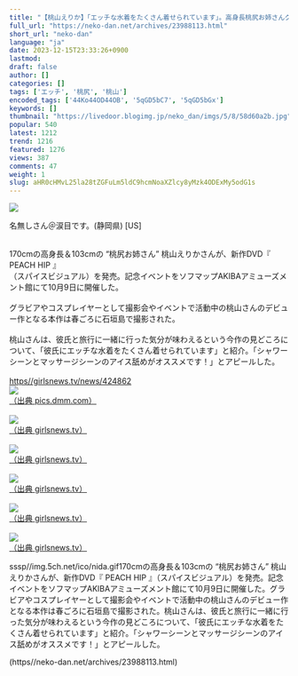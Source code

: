 ```yaml
---
title: "【桃山えりか】「エッチな水着をたくさん着せられています」。高身長桃尻お姉さんグラドルデビュー... "
full_url: "https://neko-dan.net/archives/23988113.html"
short_url: "neko-dan"
language: "ja"
date: 2023-12-15T23:33:26+0900
lastmod: 
draft: false
author: []
categories: []
tags: ['エッチ', '桃尻', '桃山']
encoded_tags: ['44Ko44OD44OB', '5qGD5bC7', '5qGD5bGx']
keywords: []
thumbnail: "https://livedoor.blogimg.jp/neko_dan/imgs/5/8/58d60a2b.jpg"
popular: 540
latest: 1212
trend: 1216
featured: 1276
views: 387
comments: 47
weight: 1
slug: aHR0cHMvL25la28tZGFuLm5ldC9hcmNoaXZlcy8yMzk4ODExMy5odG1s
---
```


![](https://livedoor.blogimg.jp/neko_dan/imgs/5/8/58d60a2b.jpg)

<div><p>名無しさん＠涙目です。(静岡県) [US] </p><br> 170cmの高身長＆103cmの “桃尻お姉さん” 桃山えりかさんが、新作DVD『 PEACH HIP 』 <br> （スパイスビジュアル）を発売。記念イベントをソフマップAKIBAアミューズメント館にて10月9日に開催した。 <br> <br> グラビアやコスプレイヤーとして撮影会やイベントで活動中の桃山さんのデビュー作となる本作は春ごろに石垣島で撮影された。 <br> <br> 桃山さんは、彼氏と旅行に一緒に行った気分が味わえるという今作の見どころについて、「彼氏にエッチな水着をたくさん着せられています」と紹介。「シャワーシーンとマッサージシーンのアイス舐めがオススメです！」とアピールした。 <br> <br> <a target='_blank' href='https//girlsnews.tv/news/424862'>https//girlsnews.tv/news/424862</a> <br> <a href='https//pics.dmm.com/mono/movie/idol/n_709mmraz340tk/n_709mmraz340tkpl.jpg' target='_blank' class='' id='img_1_1'><img src='https//livedoor.blogimg.jp/neko_dan/imgs/9/0/907e074e.jpg'><br>（出典 pics.dmm.com）<br></a> <br> <a href='https//girlsnews.tv/reimage/y2023/m10/w1000/dc76760db8ed58ecef4f158d42fc1953.jpg' target='_blank' class='' id='img_1_2'><img src='https//livedoor.blogimg.jp/neko_dan/imgs/7/f/7fcedd86.jpg'><br>（出典 girlsnews.tv）<br></a> <br> <a href='https//girlsnews.tv/reimage/y2023/m10/w1000/e16305db5d20e3bc9df2cf6510d1a487.jpg' target='_blank' class='' id='img_1_3'><img src='https//livedoor.blogimg.jp/neko_dan/imgs/5/5/553ccb81.jpg'><br>（出典 girlsnews.tv）<br></a> <br> <a href='https//girlsnews.tv/reimage/y2023/m10/w1000/56fd3ed43e0f4d6fb94a2eb3ee620e41.jpg' target='_blank' class='' id='img_1_4'><img src='https//livedoor.blogimg.jp/neko_dan/imgs/3/1/3173674f.jpg'><br>（出典 girlsnews.tv）<br></a> <br> <a href='https//girlsnews.tv/reimage/y2023/m10/w1000/03f9d0fdcbd5b592e0c5d101ddb0ea09.jpg' target='_blank' class='' id='img_1_5'><img src='https//livedoor.blogimg.jp/neko_dan/imgs/0/1/01ea96db.jpg'><br>（出典 girlsnews.tv）<br></a> <br> <a href='https//girlsnews.tv/reimage/y2023/m10/w1000/950bb8c01503a38c685d5b9b6b117a8d.jpg' target='_blank' class='' id='img_1_6'><img src='https//livedoor.blogimg.jp/neko_dan/imgs/f/5/f5f36fab.jpg'><br>（出典 girlsnews.tv）<br></a> <p>sssp//img.5ch.net/ico/nida.gif170cmの高身長＆103cmの “桃尻お姉さん” 桃山えりかさんが、新作DVD『 PEACH HIP 』（スパイスビジュアル）を発売。記念イベントをソフマップAKIBAアミューズメント館にて10月9日に開催した。グラビアやコスプレイヤーとして撮影会やイベントで活動中の桃山さんのデビュー作となる本作は春ごろに石垣島で撮影された。桃山さんは、彼氏と旅行に一緒に行った気分が味わえるという今作の見どころについて、「彼氏にエッチな水着をたくさん着せられています」と紹介。「シャワーシーンとマッサージシーンのアイス舐めがオススメです！」とアピールした。</p></div>

(https//neko-dan.net/archives/23988113.html)
